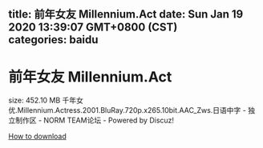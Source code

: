 
title: 前年女友 Millennium.Act
date: Sun Jan 19 2020 13:39:07 GMT+0800 (CST)    
categories: baidu
---

# 前年女友 Millennium.Act
size: 452.10 MB
 千年女优.Millennium.Actress.2001.BluRay.720p.x265.10bit.AAC_Zws.日语中字 - 独立制作区 - NORM TEAM论坛 - Powered by Discuz!
 

[How to download](https://bpcam.bemobtrk.com/go/2ceec3aa-1ca2-46d6-b9ff-aaa5c184517c?jno=2737)